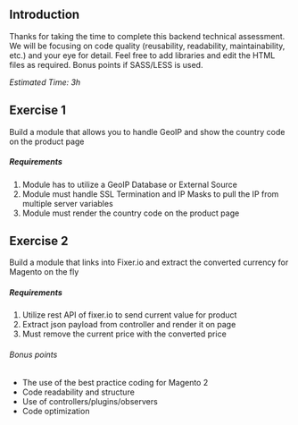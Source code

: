 Introduction
---
Thanks for taking the time to complete this backend technical assessment. We will be focusing on code quality (reusability, readability, maintainability, etc.) and your eye for detail. Feel free to add libraries and edit the HTML files as required. Bonus points if SASS/LESS is used. 

*Estimated Time: 3h* 

Exercise 1
---
Build a module that allows you to handle GeoIP and show the country code on the product page

##### Requirements
1. Module has to utilize a GeoIP Database or External Source
2. Module must handle SSL Termination and IP Masks to pull the IP from multiple server variables
3. Module must render the country code on the product page

Exercise 2
---
Build a module that links into Fixer.io and extract the converted currency for Magento on the fly 

##### Requirements
1. Utilize rest API of fixer.io to send current value for product
2. Extract json payload from controller and render it on page
3. Must remove the current price with the converted price

###### Bonus points
* The use of the best practice coding for Magento 2
* Code readability and structure
* Use of controllers/plugins/observers
* Code optimization
